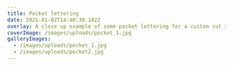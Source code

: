 ```yaml
---
title: Pocket lettering
date: 2021-01-02T14:40:30.182Z
overlay: A close up example of some pocket lettering for a custom cut sign.
coverImage: /images/uploads/pocket_1.jpg
galleryImages:
  - /images/uploads/pocket_1.jpg
  - /images/uploads/pocket2.jpg
---
```

